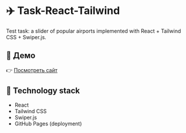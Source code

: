 # ✈️ Task-React-Tailwind

Test task: a slider of popular airports implemented with React + Tailwind CSS + Swiper.js.

## 🔗 Демо

👉 [Посмотреть сайт](https://irakov7.github.io/Task-React-Tailwind)

## 🚀 Technology stack

- React
- Tailwind CSS
- Swiper.js
- GitHub Pages (deployment)
